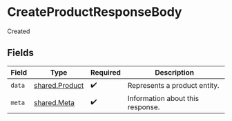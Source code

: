 # CreateProductResponseBody

Created


## Fields

| Field                                            | Type                                             | Required                                         | Description                                      |
| ------------------------------------------------ | ------------------------------------------------ | ------------------------------------------------ | ------------------------------------------------ |
| `data`                                           | [shared.Product](../../models/shared/product.md) | :heavy_check_mark:                               | Represents a product entity.                     |
| `meta`                                           | [shared.Meta](../../models/shared/meta.md)       | :heavy_check_mark:                               | Information about this response.                 |